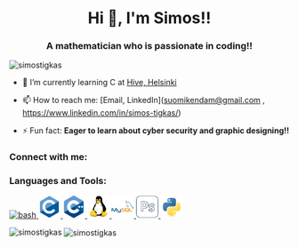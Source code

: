 <h1 align="center">Hi 👋, I'm Simos!!</h1>
<h3 align="center">A mathematician who is passionate in coding!!</h3>

<p align="left"> <img src="https://komarev.com/ghpvc/?username=simostigkas&label=Profile%20views&color=0e75b6&style=flat" alt="simostigkas" /> </p>

- 🌱 I’m currently learning C at [Hive, Helsinki](https://www.hive.fi/en/)

- 📫 How to reach me: [Email, LinkedIn](suomikendam@gmail.com , https://www.linkedin.com/in/simos-tigkas/)

- ⚡ Fun fact: **Eager to learn about cyber security and graphic designing!!**

<h3 align="left">Connect with me:</h3>
<p align="left">
</p>

<h3 align="left">Languages and Tools:</h3>
<p align="left"> <a href="https://www.gnu.org/software/bash/" target="_blank" rel="noreferrer"> <img src="https://www.vectorlogo.zone/logos/gnu_bash/gnu_bash-icon.svg" alt="bash" width="40" height="40"/> </a> <a href="https://www.cprogramming.com/" target="_blank" rel="noreferrer"> <img src="https://raw.githubusercontent.com/devicons/devicon/master/icons/c/c-original.svg" alt="c" width="40" height="40"/> </a> <a href="https://www.w3schools.com/cpp/" target="_blank" rel="noreferrer"> <img src="https://raw.githubusercontent.com/devicons/devicon/master/icons/cplusplus/cplusplus-original.svg" alt="cplusplus" width="40" height="40"/> </a> <a href="https://www.linux.org/" target="_blank" rel="noreferrer"> <img src="https://raw.githubusercontent.com/devicons/devicon/master/icons/linux/linux-original.svg" alt="linux" width="40" height="40"/> </a> <a href="https://www.mysql.com/" target="_blank" rel="noreferrer"> <img src="https://raw.githubusercontent.com/devicons/devicon/master/icons/mysql/mysql-original-wordmark.svg" alt="mysql" width="40" height="40"/> </a> <a href="https://www.photoshop.com/en" target="_blank" rel="noreferrer"> <img src="https://raw.githubusercontent.com/devicons/devicon/master/icons/photoshop/photoshop-line.svg" alt="photoshop" width="40" height="40"/> </a> <a href="https://www.python.org" target="_blank" rel="noreferrer"> <img src="https://raw.githubusercontent.com/devicons/devicon/master/icons/python/python-original.svg" alt="python" width="40" height="40"/> </a> </p>

<p><img align="left" src="https://github-readme-stats.vercel.app/api/top-langs?username=simostigkas&show_icons=true&locale=en&layout=compact" alt="simostigkas" /></p>

<p>&nbsp;<img align="center" src="https://github-readme-stats.vercel.app/api?username=simostigkas&show_icons=true&locale=en" alt="simostigkas" /></p>

